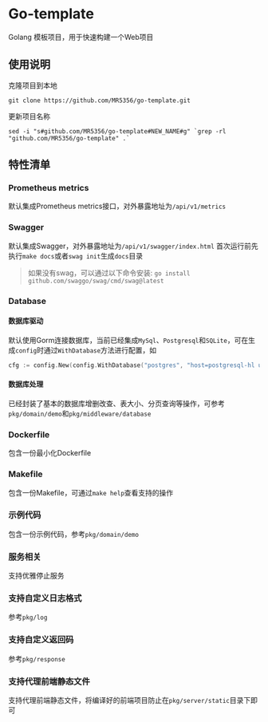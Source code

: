 # Go-template
Golang 模板项目，用于快速构建一个Web项目

## 使用说明
克隆项目到本地
```shell
git clone https://github.com/MR5356/go-template.git
```
更新项目名称
```shell
sed -i "s#github.com/MR5356/go-template#NEW_NAME#g" `grep -rl "github.com/MR5356/go-template" .`
```

## 特性清单

### Prometheus metrics
默认集成Prometheus metrics接口，对外暴露地址为`/api/v1/metrics`

### Swagger
默认集成Swagger，对外暴露地址为`/api/v1/swagger/index.html`
首次运行前先执行`make docs`或者`swag init`生成`docs`目录
> 如果没有swag，可以通过以下命令安装: `go install github.com/swaggo/swag/cmd/swag@latest`

### Database
#### 数据库驱动
默认使用Gorm连接数据库，当前已经集成`MySql`、`Postgresql`和`SQLite`，可在生成`config`时通过`WithDatabase`方法进行配置，如
```go
cfg := config.New(config.WithDatabase("postgres", "host=postgresql-hl user=elune password=elune dbname=elune port=5432 sslmode=disable TimeZone=Asia/Shanghai"))
```
#### 数据库处理
已经封装了基本的数据库增删改查、表大小、分页查询等操作，可参考`pkg/domain/demo`和`pkg/middleware/database`

### Dockerfile
包含一份最小化Dockerfile

### Makefile
包含一份Makefile，可通过`make help`查看支持的操作

### 示例代码
包含一份示例代码，参考`pkg/domain/demo`

### 服务相关
支持优雅停止服务

### 支持自定义日志格式
参考`pkg/log`

### 支持自定义返回码
参考`pkg/response`

### 支持代理前端静态文件
支持代理前端静态文件，将编译好的前端项目防止在`pkg/server/static`目录下即可

